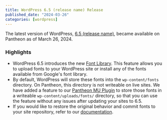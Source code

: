 ```yaml
---
title: WordPress 6.5 (release name) Release
published_date: "2024-03-26"
categories: [wordpress]
---
```


The latest version of WordPress, [6.5 (release name)](), became available on Pantheon as of March 26, 2024.

<h3>Highlights</h3>

* WordPress 6.5 introduces the new [Font Library](). This feature allows you to upload fonts to your WordPress site or install any of the fonts available from Google's font library.
* By default, WordPress will store these fonts into the `wp-content/fonts` directory. On Pantheon, this directory is not writeable on live sites. We have added a feature to our [Pantheon MU Plugin](https://github.com/pantheon-systems/pantheon-mu-plugin) to store those fonts in a writeable `wp-content/uploads/fonts/` directory, so that you can use the feature without any issues after updating your sites to 6.5.
* If you would like to restore the original behavior and commit fonts to your site repository, refer to our [documentation](/guides/wordpress-configurations/wordpress-font-library).
